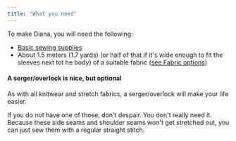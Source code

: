 ```yaml
---
title: "What you need"
---
```


To make Diana, you will need the following:

- [Basic sewing supplies](/docs/sewing/basic-sewing-supplies)
- About 1.5 meters (1.7 yards) (or half of that if it's wide enough to fit the sleeves next tot he body) of a suitable fabric ([see Fabric options](/docs/patterns/diana/fabric))

<Note>

#### A serger/overlock is nice, but optional

As with all knitwear and stretch fabrics, a serger/overlock will make your life easier.

If you do not have one of those, don't despair. You don't really need it.
Because these side seams and shoulder seams won't get stretched out, you can just sew them with a regular straight stitch.

</Note>
